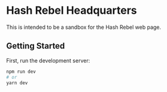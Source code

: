 # Hash Rebel Headquarters

This is intended to be a sandbox for the Hash Rebel web page.

## Getting Started

First, run the development server:

```bash
npm run dev
# or
yarn dev
```
